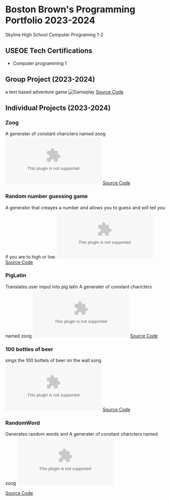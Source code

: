 # Boston Brown's Programming Portfolio 2023-2024
Skyline High School Computer Programing 1-2

## USEOE Tech Certifications 
* Computer programming 1

## Group Project (2023-2024)
a text based adventure game
![Gameplay]()
[Source Code](https://replit.com/@9702029/OutstandingInsecureConnection)

## Individual Projects (2023-2024)

### Zoog
A generater of constant charicters named zoog
![Gameplay](https://github.com/Sirpugington683/Programing-reposotory/files/14116259/zoog.png.zip)
[Source Code](https://github.com/Sirpugington683/Programing-reposotory/files/14116280/zoogs.zip)

### Random number guessing game
A generator that creayes a number and allows you to guess and will tell you if you are to high or low
![Gameplay](https://github.com/Sirpugington683/Programing-reposotory/files/14144669/GuessingNum.png.zip)
[Source Code](https://github.com/Sirpugington683/Programing-reposotory/files/14144673/GuessingNumCode.png.zip)

### PigLatin
Translates user imput into pig latin
A generater of constant charicters named zoog
![Gameplay](https://github.com/Sirpugington683/Programing-reposotory/files/14144683/PigLatin.png.zip)
[Source Code](https://github.com/Sirpugington683/Programing-reposotory/files/14144695/Screenshot.2024-02-02.at.12.45.07.PM.png.zip)


### 100 bottles of beer
sings the 100 bottels of beer on the wall song
![Gameplay](https://github.com/Sirpugington683/Programing-reposotory/files/14144705/100Beer.png.zip)
[Source Code](https://github.com/Sirpugington683/Programing-reposotory/files/14144712/Screenshot.2024-02-02.at.12.47.51.PM.png.zip)


### RandomWord
Generates random words and
A generater of constant charicters named zoog
![Gameplay](https://github.com/Sirpugington683/Programing-reposotory/files/14144749/ranWord.2.png.zip)

[Source Code](https://github.com/Sirpugington683/Programing-reposotory/files/14144744/Screenshot.2024-02-02.at.12.49.19.PM.png.zip)
